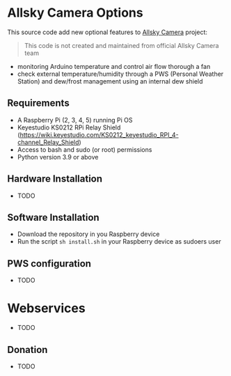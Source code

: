 # Allsky Camera Options

This source code add new optional features to [Allsky Camera](https://github.com/AllskyTeam/allsky/) project:
> This code is not created and maintained from official Allsky Camera team   
>
* monitoring Arduino temperature and control air flow thorough a fan
* check external temperature/humidity through a PWS (Personal Weather Station) and dew/frost management using an internal dew shield

## Requirements
* A Raspberry Pi (2, 3, 4, 5) running Pi OS
* Keyestudio KS0212 RPi Relay Shield (https://wiki.keyestudio.com/KS0212_keyestudio_RPI_4-channel_Relay_Shield)
* Access to bash and sudo (or root) permissions
* Python version 3.9 or above

## Hardware Installation
* TODO

## Software Installation
* Download the repository in you Raspberry device
* Run the script `sh install.sh` in your Raspberry device as sudoers user

## PWS configuration
* TODO

# Webservices
* TODO

## Donation
* TODO